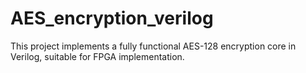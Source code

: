 # AES_encryption_verilog
This project implements a fully functional AES-128 encryption core in Verilog, suitable for FPGA implementation.
